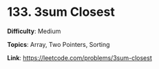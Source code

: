 # 133. 3sum Closest

**Difficulty**: Medium

**Topics**: Array, Two Pointers, Sorting

**Link**: https://leetcode.com/problems/3sum-closest
